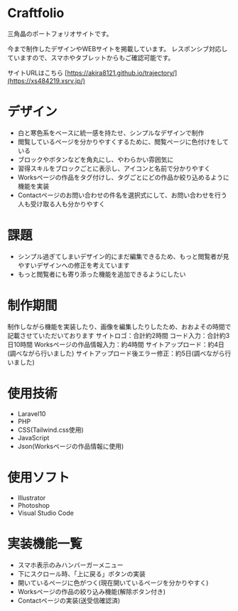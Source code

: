 # Craftfolio

三角晶のポートフォリオサイトです。

今まで制作したデザインやWEBサイトを掲載しています。
レスポンシブ対応していますので、スマホやタブレットからもご確認可能です。

サイトURLはこちら
[https://akira8121.github.io/trajectory/](https://xs484219.xsrv.jp/)


# デザイン
* 白と寒色系をベースに統一感を持たせ、シンプルなデザインで制作
* 閲覧しているページを分かりやすくするために、閲覧ページに色付けをしている
* ブロックやボタンなどを角丸にし、やわらかい雰囲気に
* 習得スキルをブロックごとに表示し、アイコンと名前で分かりやすく
* Worksページの作品をタグ付けし、タグごとにどの作品か絞り込めるように機能を実装
* Contactページのお問い合わせの件名を選択式にして、お問い合わせを行う人も受け取る人も分かりやすく


# 課題
* シンプル過ぎてしまいデザイン的にまだ編集できるため、もっと閲覧者が見やすいデザインへの修正を考えています
* もっと閲覧者にも寄り添った機能を追加できるようにしたい


# 制作期間
制作しながら機能を実装したり、画像を編集したりしたため、おおよその時間で記載させていただいております
サイトロゴ：合計約2時間
コード入力：合計約3日10時間
Worksページの作品情報入力：約4時間
サイトアップロード：約4日(調べながら行いました)
サイトアップロード後エラー修正：約5日(調べながら行いました)


# 使用技術
* Laravel10
* PHP
* CSS(Tailwind.css使用)
* JavaScript
* Json(Worksページの作品情報に使用)


# 使用ソフト
* Illustrator
* Photoshop
* Visual Studio Code


# 実装機能一覧
* スマホ表示のみハンバーガーメニュー
* 下にスクロール時、「上に戻る」ボタンの実装
* 開いているページに色がつく(現在開いているページを分かりやすく)
* Worksページの作品の絞り込み機能(解除ボタン付き)
* Contactページの実装(送受信確認済)
